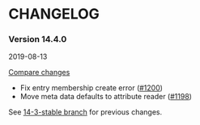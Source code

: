 # CHANGELOG

### Version 14.4.0

2019-08-13

[Compare changes](https://github.com/codevise/pageflow/compare/14-3-stable...v14.4.0)

- Fix entry membership create error
  ([#1200](https://github.com/codevise/pageflow/pull/1200))
- Move meta data defaults to attribute reader
  ([#1198](https://github.com/codevise/pageflow/pull/1198))

See
[14-3-stable branch](https://github.com/codevise/pageflow/blob/14-3-stable/CHANGELOG.md)
for previous changes.
